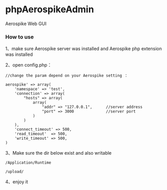# phpAerospikeAdmin

Aerospike Web GUI 

### How to use

1、make sure Aerospike server was installed and  Aerospike php extension was installed

2、open config.php：

	//change the param depend on your Aerospike setting ：

    aerospike' => array(
    	'namespace' => 'test',
        'connection' => array(
	        "hosts" => array(
		        array(
		        	"addr" => "127.0.0.1",      //server address
		        	"port" => 3000              //server port
		        )
		    )
	    ),
        'connect_timeout' => 500,
        'read_timeout'	=> 500,
        'write_timeout' => 500,
    )

3、Make sure the dir below exist and also writable
~~~
/Application/Runtime
~~~
~~~
/upload/
~~~

4、enjoy it
